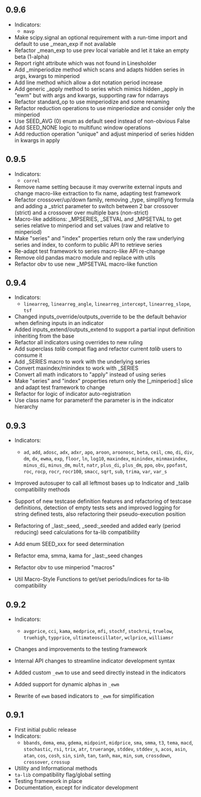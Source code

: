 ## 0.9.6

  - Indicators:
    - `mavp`
  - Make scipy.signal an optional requirement with a run-time import and
    default to use _mean_exp if not available
  - Refactor _mean_exp to use prev local variable and let it take an empty beta
    (1-alpha)
  - Report right attribute which was not found in Linesholder
  - Add _minperiodize method which scans and adapts hidden series in args,
    kwargs to minperiod
  - Add line method which allow a dot notation period increase
  - Add generic _apply method to series which mimics hidden _apply in "ewm" but
    with args and kwargs, supporting raw for ndarrays
  - Refactor standard_op to use minperiodize and some renaming
  - Refactor reduction operations to use minperiodize and consider only the
    minperiod
  - Use SEED_AVG (0) enum as default seed instead of non-obvious False
  - Add SEED_NONE logic to multifunc window operations
  - Add reduction operation "unique" and adjust minperiod of series hidden in
    kwargs in apply

## 0.9.5

  - Indicators:
    - `correl`
  - Remove name setting because it may overwrite external inputs and change
    macro-like extraction to fix name, adapting test framework
  - Refactor crossover/up/down family, removing _type, simplifiyng formula and
    adding a _strict parameter to switch between 2 bar crossover (strict) and a
    crossover over multiple bars (non-strict)
  - Macro-like additions: _MPSERIES, _SETVAL and _MPSETVAL to get series
    relative to minperiod and set values (raw and relative to minperiod)
  - Make "series" and "index" properties return only the raw underlying series
    and index, to conform to public API to retrieve series
  - Re-adapt test framework to series macro-like API re-change
  - Remove old pandas macro module and replace with utils
  - Refactor obv to use new _MPSETVAL macro-like function

## 0.9.4

  - Indicators:
    - `linearreg`, `linearreg_angle`, `linearreg_intercept`, `linearreg_slope`,
      `tsf`
  - Changed inputs_override/outputs_override to be the default behavior when
    defining inputs in an indicator
  - Added inputs_extend/outputs_extend to support a partial input definition
    inheriting from the base
  - Refactor all indicators using overrides to new ruling
  - Add superclass _talib_ compat flag and refactor current _talib_ users to
    consume it
  - Add _SERIES macro to work with the underlying series
  - Convert maxindex/minindex to work with _SERIES
  - Convert all math indicators to "apply" instead of using series
  - Make "series" and "index" properties return only the [_minperiod:] slice
    and adapt test framework to change
  - Refactor for logic of indicator auto-registration
  - Use class name for parameterif the parameter is in the indicator hierarchy

## 0.9.3

  - Indicators:
    - `ad`, `add`, `adosc`, `adx`, `adxr`, `apo`, `aroon`, `aroonosc`, `beta`,
      `ceil`, `cmo`, `di`, `div`, `dm`, `dx`, `ewma`, `exp`, `floor`, `ln`,
      `log10`, `maxindex`, `minindex`, `minmaxindex`, `minus_di`, `minus_dm`,
      `mult`, `natr`, `plus_di`, `plus_dm`, `ppo`, `obv`, `ppofast`, `roc`,
      `rocp`, `rocr`, `rocr100`, `smacc`, `sqrt`, `sub`, `trima`, `var`,
      `var_s`

  - Improved autosuper to call all leftmost bases up to Indicator and _talib
    compatibility methods
  - Support of new testcase definition features and refactoring of testcase
    definitions, detection of empty tests sets and improved logging for string
    defined tests, also refactoring their pseudo-execution position
  - Refactoring of _last:_seed, _seed:_seeded and added early (period reducing)
    seed calculations for ta-lib compatibility
  - Add enum SEED_xxx for seed determination
  - Refactor ema, smma, kama for _last:_seed changes
  - Refactor obv to use minperiod "macros"
  - Util Macro-Style Functions to get/set periods/indices for ta-lib
    compatibility

## 0.9.2

  - Indicators:
    - `avgprice`, `cci`, `kama`, `medprice`, `mfi`, `stochf`, `stochrsi`,
      `truelow`, `truehigh`, `typprice`, `ultimateoscillator`, `wclprice`,
      `williamsr`

  - Changes and improvements to the testing framework
  - Internal API changes to streamline indicator development syntax
  - Added custom `_ewm` to use and seed directly instead in the indicators
  - Added support for dynamic alphas in `_ewm`
  - Rewrite of `ewm` based indicators to `_ewm` for simplification

## 0.9.1

  - First initial public release
  - Indicators:
    - `bbands`, `dema`, `ema`, `gdema`, `midpoint`, `midprice`, `sma`, `smma`,
    `t3`, `tema`, `macd`, `stochastic`, `rsi`, `trix`, `atr`, `truerange`,
    `stddev`, `stddev_s`, `acos`, `asin`, `atan`, `cos`, `cosh`, `sin`, `sinh`,
    `tan`, `tanh`, `max`, `min`, `sum`, `crossdown`, `crossover`, `crossup`
  - Utility and Informational methods
  - `ta-lib` compatibility flag/global setting
  - Testing framework in place
  - Documentation, except for indicator development
